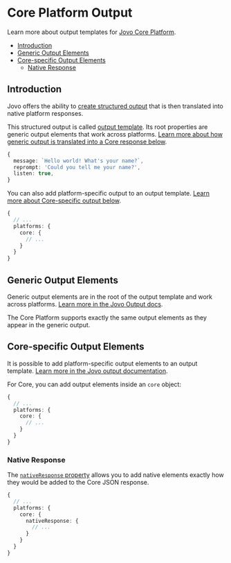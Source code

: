 # Core Platform Output

Learn more about output templates for [Jovo Core Platform](https://github.com/jovotech/jovo-framework/blob/v4dev/platforms/platform-core).
- [Introduction](#introduction)
- [Generic Output Elements](#generic-output-elements)
- [Core-specific Output Elements](#core-specific-output-elements)
  - [Native Response](#native-response)


## Introduction

Jovo offers the ability to [create structured output](https://github.com/jovotech/jovo-framework/blob/v4dev/docs/output.md) that is then translated into native platform responses.

This structured output is called [output template](https://github.com/jovotech/jovo-output/blob/master/docs/output-templates.md). Its root properties are generic output elements that work across platforms. [Learn more about how generic output is translated into a Core response below](#generic-output-elements).

```typescript
{
  message: `Hello world! What's your name?`,
  reprompt: 'Could you tell me your name?',
  listen: true,
}
```

You can also add platform-specific output to an output template. [Learn more about Core-specific output below](#core-specific-output-elements).

```typescript
{
  // ...
  platforms: {
    core: {
      // ...
    }
  }
}
```


## Generic Output Elements

Generic output elements are in the root of the output template and work across platforms. [Learn more in the Jovo Output docs](https://github.com/jovotech/jovo-output/blob/master/docs/output-templates.md).

The Core Platform supports exactly the same output elements as they appear in the generic output.

## Core-specific Output Elements

It is possible to add platform-specific output elements to an output template. [Learn more in the Jovo output documentation](https://github.com/jovotech/jovo-output/blob/master/docs/output-templates.md#platform-specific-output-elements).

For Core, you can add output elements inside an `core` object:

```typescript
{
  // ...
  platforms: {
    core: {
      // ...
    }
  }
}
```

### Native Response

The [`nativeResponse` property](https://github.com/jovotech/jovo-output/blob/master/docs/output-templates.md#native-response) allows you to add native elements exactly how they would be added to the Core JSON response.

```typescript
{
  // ...
  platforms: {
    core: {
      nativeResponse: {
        // ...
      }
    }
  }
}
```
